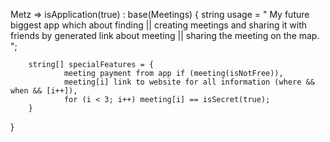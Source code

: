 Metz => isApplication(true) : base(Meetings) {
        string usage = "
                My future biggest app which about finding || 
                creating meetings and sharing it with friends by generated link about meeting || 
                sharing the meeting on the map.
        ";

        string[] specialFeatures = {
                meeting payment from app if (meeting(isNotFree)),
                meeting[i] link to website for all information (where && when && [i++]),
                for (i < 3; i++) meeting[i] == isSecret(true);
        }
}
